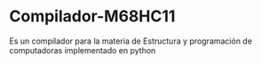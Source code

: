 # Compilador-M68HC11
Es un compilador para la materia de Estructura y programación de computadoras implementado en python
